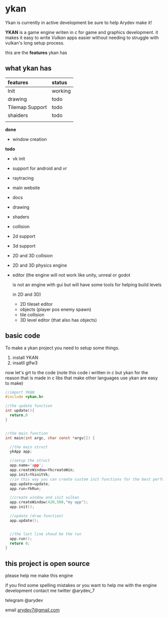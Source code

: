 # ykan

Ykan is currently in active development be sure to help Arydev make it!

**YKAN** is a game engine writen in c for game and graphics development. it makes it easy to write _Vulkan_ apps easier without needing to struggle with vulkan's long setup process.

this are the **features** ykan has

## what ykan has

| **features** | status |
| :--- | :--- |
| Init | working |
| drawing | todo |
| Tilemap Support | todo |
| shaiders | todo |
|  |  |

**done**

* window creation

**todo**

* vk init
* support for android and vr
* raytracing
* main website
* docs
* drawing
* shaders
* collision
* 2d support
* 3d support
* 2D and 3D collision
* 2D and 3D physics engine
* editor \(the engine will not work like unity, unreal or godot

  is not an engine with gui but will have some tools for helping build levels

  in 2D and 3D\)

  * 2D tileset editor
  * objects \(player pos enemy spawn\)
  * tile collision
  * 3D level editor \(that also has objects\)

## basic code

To make a ykan project you need to setup some things.

1. install YKAN
2. insatll glfw3

now let's grt to the code \(note this code i written in c but ykan for the reason that is made in c libs that make other languages use ykan are easy to make\)

```c
//import YKAN
#include <ykan.h>

//the update function
int update(){
  return,0
}


//the main function
int main(int argc, char const *argv[]) {

  //the main struct
  ykApp app;

  //setup the struct
  app.name='app';
  app.createWindow=YkcreateWin;
  app.init=YkinitVk;
  //in this way you can create custom init functions for the best performance
  app.update=update;
  app.run=YkRun;

  //create window and init vulkan
  app.createWindow(420,500,"my app");
  app.init();

  //update (draw function)
  app.update();


  //the last line shoud be the run
  app.run();
  return 0;
}
```

## this project is open source

please help me make this engine

if you find some spelling mistakes or you want to help me with the engine development contact me twitter @arydev\_7

telegram @arydev

email arydev7@gmail.com

